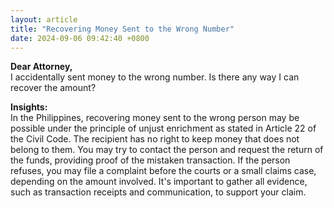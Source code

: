 ```yaml
---
layout: article
title: "Recovering Money Sent to the Wrong Number"
date: 2024-09-06 09:42:40 +0800
---
```


<p><strong>Dear Attorney,</strong><br>I accidentally sent money to the wrong number. Is there any way I can recover the amount?</p><p><strong>Insights:</strong><br>In the Philippines, recovering money sent to the wrong person may be possible under the principle of unjust enrichment as stated in Article 22 of the Civil Code. The recipient has no right to keep money that does not belong to them. You may try to contact the person and request the return of the funds, providing proof of the mistaken transaction. If the person refuses, you may file a complaint before the courts or a small claims case, depending on the amount involved. It's important to gather all evidence, such as transaction receipts and communication, to support your claim.</p>